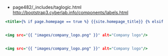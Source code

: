 - page482/_includes/taglogic.html
http://bootstrap3.cyberlab.info/components/labels.html

```head_print.html
<title>{% if page.homepage == true %} {{site.homepage_title}} {% elsif page.title %}{{ page.title }}{% endif %}  | {{ site.site_title }}</title>


<img src="{{ "images/company_logo.png" }}" alt="Company logo"/>

```

``` topnav.html 

<img src="{{ "images/company_logo.png" }}" alt="Company logo"/>

```















